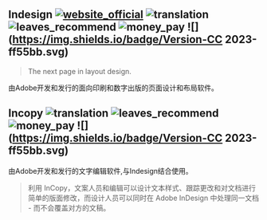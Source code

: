 ## Indesign [![website_official](https://gitbook07.oss-cn-hangzhou.aliyuncs.com/website_official.svg)](https://www.adobe.com/products/indesign.html) ![translation](https://gitbook07.oss-cn-hangzhou.aliyuncs.com/translation.svg) ![leaves_recommend](https://gitbook07.oss-cn-hangzhou.aliyuncs.com/leaves_rec.svg) ![money_pay](https://gitbook07.oss-cn-hangzhou.aliyuncs.com/money_pay.svg) ![](https://img.shields.io/badge/Version-CC 2023-ff55bb.svg)

> The next page in layout design.

由Adobe开发和发行的面向印刷和数字出版的页面设计和布局软件。

## Incopy ![translation](https://gitbook07.oss-cn-hangzhou.aliyuncs.com/translation.svg) ![leaves_recommend](https://gitbook07.oss-cn-hangzhou.aliyuncs.com/leaves_rec.svg) ![money_pay](https://gitbook07.oss-cn-hangzhou.aliyuncs.com/money_pay.svg) ![](https://img.shields.io/badge/Version-CC 2023-ff55bb.svg)

由Adobe开发和发行的文字编辑软件,与Indesign结合使用。

> 利用 InCopy，文案人员和编辑可以设计文本样式、跟踪更改和对文档进行简单的版面修改，而设计人员可以同时在 Adobe InDesign 中处理同一文档 - 而不会覆盖对方的文稿。

